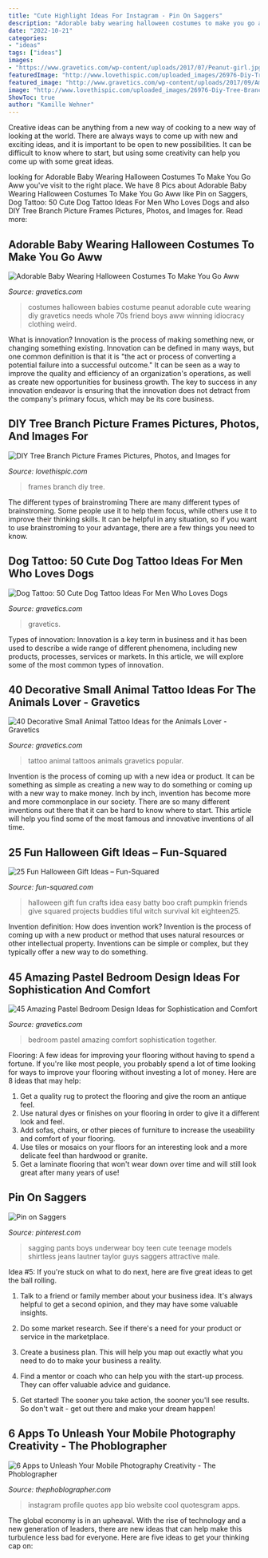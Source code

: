 ```yaml
---
title: "Cute Highlight Ideas For Instagram - Pin On Saggers"
description: "Adorable baby wearing halloween costumes to make you go aww"
date: "2022-10-21"
categories:
- "ideas"
tags: ["ideas"]
images:
- "https://www.gravetics.com/wp-content/uploads/2017/07/Peanut-girl.jpg"
featuredImage: "http://www.lovethispic.com/uploaded_images/26976-Diy-Tree-Branch-Picture-Frames.jpeg?1"
featured_image: "http://www.gravetics.com/wp-content/uploads/2017/09/Amazing-Pastel-Bedroom-Design-Ideas.jpg"
image: "http://www.lovethispic.com/uploaded_images/26976-Diy-Tree-Branch-Picture-Frames.jpeg?1"
ShowToc: true
author: "Kamille Wehner"
---
```



Creative ideas can be anything from a new way of cooking to a new way of looking at the world. There are always ways to come up with new and exciting ideas, and it is important to be open to new possibilities. It can be difficult to know where to start, but using some creativity can help you come up with some great ideas.

	

		
looking for Adorable Baby Wearing Halloween Costumes To Make You Go Aww you've visit to the right place. We have 8 Pics about Adorable Baby Wearing Halloween Costumes To Make You Go Aww like Pin on Saggers, Dog Tattoo: 50 Cute Dog Tattoo Ideas For Men Who Loves Dogs and also DIY Tree Branch Picture Frames Pictures, Photos, and Images for. Read more:
		
    
## Adorable Baby Wearing Halloween Costumes To Make You Go Aww

<img loading=lazy src="https://www.gravetics.com/wp-content/uploads/2017/07/Peanut-girl.jpg" onerror="this.onerror=null;this.src='https://tse2.mm.bing.net/th?id=OIP.UaD6WWyxIKAHEIPLO4Tl1QHaLH&amp;pid=15.1';" alt="Adorable Baby Wearing Halloween Costumes To Make You Go Aww">

_Source: gravetics.com_

>costumes halloween babies costume peanut adorable cute wearing diy gravetics needs whole 70s friend boys aww winning idiocracy clothing weird. 

	

What is innovation?
Innovation is the process of making something new, or changing something existing. Innovation can be defined in many ways, but one common definition is that it is "the act or process of converting a potential failure into a successful outcome." 
It can be seen as a way to improve the quality and efficiency of an organization's operations, as well as create new opportunities for business growth. 
The key to success in any innovation endeavor is ensuring that the innovation does not detract from the company's primary focus, which may be its core business.

    
## DIY Tree Branch Picture Frames Pictures, Photos, And Images For

<img loading=lazy src="http://www.lovethispic.com/uploaded_images/26976-Diy-Tree-Branch-Picture-Frames.jpeg?1" onerror="this.onerror=null;this.src='https://tse4.mm.bing.net/th?id=OIP.bnIS33c-VNO4oidULzITuwHaKd&amp;pid=15.1';" alt="DIY Tree Branch Picture Frames Pictures, Photos, and Images for">

_Source: lovethispic.com_

>frames branch diy tree. 

	

The different types of brainstroming
There are many different types of brainstroming. Some people use it to help them focus, while others use it to improve their thinking skills. It can be helpful in any situation, so if you want to use brainstroming to your advantage, there are a few things you need to know.

    
## Dog Tattoo: 50 Cute Dog Tattoo Ideas For Men Who Loves Dogs

<img loading=lazy src="https://www.gravetics.com/wp-content/uploads/2017/06/Only-Black-shade-Dog-Portret.jpg" onerror="this.onerror=null;this.src='https://tse2.mm.bing.net/th?id=OIP.SKVO6V3QdyVKq8dJWfk3lQHaHa&amp;pid=15.1';" alt="Dog Tattoo: 50 Cute Dog Tattoo Ideas For Men Who Loves Dogs">

_Source: gravetics.com_

>gravetics. 

	

Types of innovation:
Innovation is a key term in business and it has been used to describe a wide range of different phenomena, including new products, processes, services or markets. In this article, we will explore some of the most common types of innovation.

    
## 40 Decorative Small Animal Tattoo Ideas For The Animals Lover - Gravetics

<img loading=lazy src="https://www.gravetics.com/wp-content/uploads/2017/08/Cute-Tattoo.jpg" onerror="this.onerror=null;this.src='https://tse4.mm.bing.net/th?id=OIP.hNtKqYYYOq9CcyUAsW7LAgHaNt&amp;pid=15.1';" alt="40 Decorative Small Animal Tattoo Ideas for the Animals Lover - Gravetics">

_Source: gravetics.com_

>tattoo animal tattoos animals gravetics popular. 

	

Invention is the process of coming up with a new idea or product. It can be something as simple as creating a new way to do something or coming up with a new way to make money. Inch by inch, invention has become more and more commonplace in our society. There are so many different inventions out there that it can be hard to know where to start. This article will help you find some of the most famous and innovative inventions of all time.

    
## 25 Fun Halloween Gift Ideas – Fun-Squared

<img loading=lazy src="http://fun-squared.com/wp-content/uploads/2016/10/BattyGiftIdea.jpg" onerror="this.onerror=null;this.src='https://tse3.mm.bing.net/th?id=OIP.hTbA7Emc6646kCDm7TGcxQHaLE&amp;pid=15.1';" alt="25 Fun Halloween Gift Ideas – Fun-Squared">

_Source: fun-squared.com_

>halloween gift fun crafts idea easy batty boo craft pumpkin friends give squared projects buddies tiful witch survival kit eighteen25. 

	

Invention definition: How does invention work?
Invention is the process of coming up with a new product or method that uses natural resources or other intellectual property. Inventions can be simple or complex, but they typically offer a new way to do something.

    
## 45 Amazing Pastel Bedroom Design Ideas For Sophistication And Comfort

<img loading=lazy src="http://www.gravetics.com/wp-content/uploads/2017/09/Amazing-Pastel-Bedroom-Design-Ideas.jpg" onerror="this.onerror=null;this.src='https://tse1.mm.bing.net/th?id=OIP.jvAZZcE7-xwnk-VuMBga7AHaJ4&amp;pid=15.1';" alt="45 Amazing Pastel Bedroom Design Ideas for Sophistication and Comfort">

_Source: gravetics.com_

>bedroom pastel amazing comfort sophistication together. 

	

Flooring: A few ideas for improving your flooring without having to spend a fortune.
If you're like most people, you probably spend a lot of time looking for ways to improve your flooring without investing a lot of money. Here are 8 ideas that may help: 
1. Get a quality rug to protect the flooring and give the room an antique feel. 
2. Use natural dyes or finishes on your flooring in order to give it a different look and feel. 
3. Add sofas, chairs, or other pieces of furniture to increase the useability and comfort of your flooring. 
4. Use tiles or mosaics on your floors for an interesting look and a more delicate feel than hardwood or granite. 
5. Get a laminate flooring that won't wear down over time and will still look great after many years of use! 

    
## Pin On Saggers

<img loading=lazy src="https://i.pinimg.com/736x/c9/6d/69/c96d690297c258c44de30cd5644b1b41--jeans.jpg" onerror="this.onerror=null;this.src='https://tse2.mm.bing.net/th?id=OIP.OCIg2K2JInaJ-aNI2TV1zgHaKW&amp;pid=15.1';" alt="Pin on Saggers">

_Source: pinterest.com_

>sagging pants boys underwear boy teen cute teenage models shirtless jeans lautner taylor guys saggers attractive male. 

	

Idea #5:
If you're stuck on what to do next, here are five great ideas to get the ball rolling.
1. Talk to a friend or family member about your business idea. It's always helpful to get a second opinion, and they may have some valuable insights.

2. Do some market research. See if there's a need for your product or service in the marketplace.

3. Create a business plan. This will help you map out exactly what you need to do to make your business a reality.

4. Find a mentor or coach who can help you with the start-up process. They can offer valuable advice and guidance.

5. Get started! The sooner you take action, the sooner you'll see results. So don't wait - get out there and make your dream happen!

    
## 6 Apps To Unleash Your Mobile Photography Creativity - The Phoblographer

<img loading=lazy src="http://www.thephoblographer.com/wp-content/uploads/2013/06/Instagram.jpg" onerror="this.onerror=null;this.src='https://tse4.mm.bing.net/th?id=OIP.T93dOSHd5HIXFkDBUEPk6gAAAA&amp;pid=15.1';" alt="6 Apps to Unleash Your Mobile Photography Creativity - The Phoblographer">

_Source: thephoblographer.com_

>instagram profile quotes app bio website cool quotesgram apps. 

	

The global economy is in an upheaval. With the rise of technology and a new generation of leaders, there are new ideas that can help make this turbulence less bad for everyone. Here are five ideas to get your thinking cap on: 

